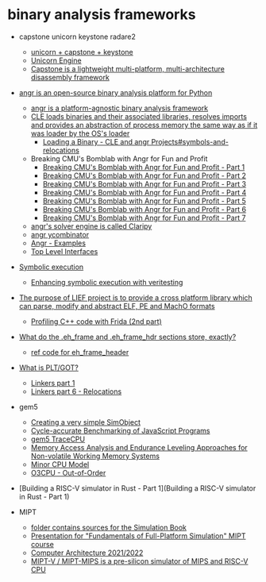 # binary analysis frameworks

+ capstone unicorn keystone radare2
    + [unicorn + capstone + keystone](https://www.xandora.io/opensource)
    + [Unicorn Engine](https://github.com/unicorn-engine/unicorn)
    + [Capstone is a lightweight multi-platform, multi-architecture disassembly framework](https://www.capstone-engine.org/)

+ [angr is an open-source binary analysis platform for Python](https://angr.io)
    + [angr is a platform-agnostic binary analysis framework](https://github.com/angr/angr)
    + [CLE loads binaries and their associated libraries, resolves imports and provides an abstraction of process memory the same way as if it was loader by the OS's loader](https://github.com/angr/cle)
        + [Loading a Binary - CLE and angr Projects#symbols-and-relocations](https://github.com/angr/angr-doc/blob/master/docs/loading.md#symbols-and-relocations)
    + Breaking CMU's Bomblab with Angr for Fun and Profit
        + [Breaking CMU's Bomblab with Angr for Fun and Profit - Part 1](https://fanpu.io/2020/07/30/breaking-cmu-bomblab-with-angr-for-fun-and-profit-part-1/)
        + [Breaking CMU's Bomblab with Angr for Fun and Profit - Part 2](https://fanpu.io/2020/07/31/breaking-cmu-bomblab-with-angr-for-fun-and-profit-part-2/)
        + [Breaking CMU's Bomblab with Angr for Fun and Profit - Part 3](https://fanpu.io/2020/08/01/breaking-cmu-bomblab-with-angr-for-fun-and-profit-part-3/)
        + [Breaking CMU's Bomblab with Angr for Fun and Profit - Part 4](https://fanpu.io/2020/08/02/breaking-cmu-bomblab-with-angr-for-fun-and-profit-part-4/)
        + [Breaking CMU's Bomblab with Angr for Fun and Profit - Part 5](https://fanpu.io/2020/08/02/breaking-cmu-bomblab-with-angr-for-fun-and-profit-part-5/)
        + [Breaking CMU's Bomblab with Angr for Fun and Profit - Part 6](https://fanpu.io/2020/08/02/breaking-cmu-bomblab-with-angr-for-fun-and-profit-part-6/)
        + [Breaking CMU's Bomblab with Angr for Fun and Profit - Part 7](https://fanpu.io/2020/08/02/breaking-cmu-bomblab-with-angr-for-fun-and-profit-part-7/)
    + [angr's solver engine is called Claripy](https://docs.angr.io/advanced-topics/claripy)
    + [angr ycombinator](https://news.ycombinator.com/item?id=17112998)
    + [Angr - Examples](https://book.hacktricks.xyz/reversing-and-exploiting/reversing-tools-basic-methods/angr/angr-examples)
    + [Top Level Interfaces](https://docs.angr.io/core-concepts/toplevel)
+ [Symbolic execution](https://alastairreid.github.io/RelatedWork/notes/symbolic-execution/)
    + [Enhancing symbolic execution with veritesting](https://alastairreid.github.io/RelatedWork/papers/avgerinos:icse:2014/)

+ [The purpose of LIEF project is to provide a cross platform library which can parse, modify and abstract ELF, PE and MachO formats](https://github.com/lief-project/LIEF)
    + [Profiling C++ code with Frida (2nd part)](https://lief-project.github.io/blog/2021-04-08-profiling-cpp-code-with-frida-part2/)

+ [What do the .eh_frame and .eh_frame_hdr sections store, exactly?](https://stackoverflow.com/questions/14091231/what-do-the-eh-frame-and-eh-frame-hdr-sections-store-exactly)
    + [ref code for eh_frame_header](https://github.com/mclinker/mclinker)

+ [What is PLT/GOT?](https://reverseengineering.stackexchange.com/questions/1992/what-is-plt-got)
    + [Linkers part 1](https://www.airs.com/blog/archives/38)
    + [Linkers part 6 - Relocations](https://www.airs.com/blog/archives/43)

+ gem5
    + [Creating a very simple SimObject](https://www.gem5.org/documentation/learning_gem5/part2/helloobject/)
    + [Cycle-accurate Benchmarking of JavaScript Programs](http://www2.imm.dtu.dk/pubdb/pubs/6276-full.html)
    + [gem5 TraceCPU](https://www.gem5.org/documentation/general_docs/cpu_models/TraceCPU)
    + [Memory Access Analysis and Endurance Leveling Approaches for Non-volatile Working Memory Systems](https://daes.cs.tu-dortmund.de/storages/daes-cs/r/Bilder/Beschaeftigte/Christian_Hakert/publications/2019-hakert.pdf)
    + [Minor CPU Model](https://www.gem5.org/documentation/general_docs/cpu_models/minor_cpu)
    + [O3CPU - Out-of-Order](https://www.gem5.org/documentation/general_docs/cpu_models/O3CPU)

+ [Building a RISC-V simulator in Rust - Part 1](Building a RISC-V simulator in Rust - Part 1)

+ MIPT
    + [folder contains sources for the Simulation Book](https://github.com/grigory-rechistov/simbook)
    + [Presentation for "Fundamentals of Full-Platform Simulation" MIPT course](https://github.com/yulyugin/sim-lectures)
    + [Computer Architecture 2021/2022](https://mipt-ilab.github.io/mipt-mips/)
    + [MIPT-V / MIPT-MIPS is a pre-silicon simulator of MIPS and RISC-V CPU](https://github.com/MIPT-ILab/mipt-mips)
